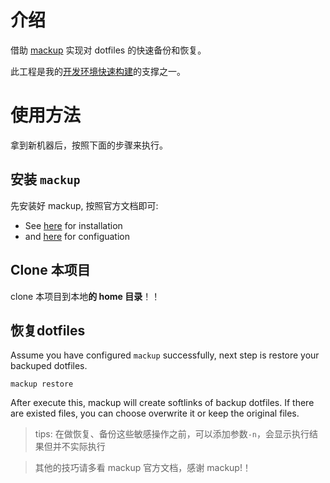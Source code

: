 # 介绍

借助 [mackup](https://github.com/lra/mackup)
实现对 dotfiles 的快速备份和恢复。

此工程是我的[开发环境快速构建](https://wangloo.github.io/posts/tools/dev_env/)的支撑之一。

# 使用方法

拿到新机器后，按照下面的步骤来执行。

## 安装 `mackup`
先安装好 mackup, 按照官方文档即可:

   - See [here](https://github.com/lra/mackup/blob/master/README.md) for installation
   - and [here](https://github.com/lra/mackup/blob/master/doc/README.md) for configuation
## Clone 本项目
clone 本项目到本地**的 home 目录**！！

## 恢复dotfiles

Assume you have configured `mackup` successfully, next step is restore
your backuped dotfiles.

```shell
mackup restore
```

After execute this, mackup will create softlinks of backup dotfiles.
If there are existed files, you can choose overwrite it or keep the original
files.

> tips: 在做恢复、备份这些敏感操作之前，可以添加参数`-n`，会显示执行结果但并不实际执行

> 其他的技巧请多看 mackup 官方文档，感谢 mackup!！
